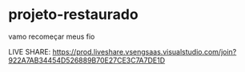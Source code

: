 # projeto-restaurado
vamo recomeçar meus fio

LIVE SHARE: https://prod.liveshare.vsengsaas.visualstudio.com/join?922A7AB34454D526889B70E27CE3C7A7DE1D
